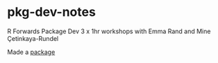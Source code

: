 # pkg-dev-notes
R Forwards Package Dev 3 x 1hr workshops with Emma Rand and Mine Çetinkaya-Rundel

Made a [package](../../../mypackage)

